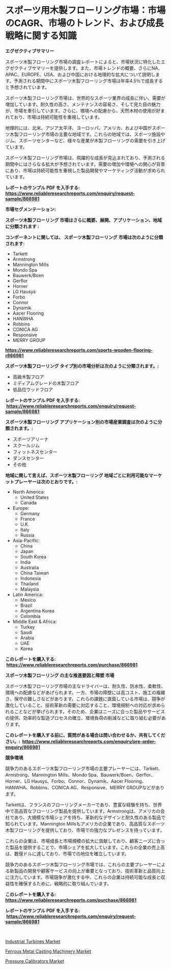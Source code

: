 <p><h1>スポーツ用木製フローリング市場：市場のCAGR、市場のトレンド、および成長戦略に関する知識</h1></p><p><strong>エグゼクティブサマリー</strong></p>
<p><p>スポーツ木製フローリング市場の調査レポートによると、市場状況に特化したエグゼクティブサマリーを提供します。また、市場トレンドの概要、さらにNA、APAC、EUROPE、USA、および中国における地理的な拡大について説明します。予測される期間中にスポーツ木製フローリング市場は年率4.5％で成長すると予想されています。</p><p>スポーツ木製フローリング市場は、世界的なスポーツ業界の成長に伴い、需要が増加しています。耐久性の高さ、メンテナンスの容易さ、そして見た目の魅力が、市場を牽引しています。さらに、環境への配慮から、天然木材の使用が好まれており、市場は持続可能性を重視しています。</p><p>地理的には、北米、アジア太平洋、ヨーロッパ、アメリカ、および中国がスポーツ木製フローリング市場の主要な地域です。これらの地域では、スポーツ施設やジム、スポーツセンターなど、様々な産業が木製フローリングの需要を引き上げています。</p><p>スポーツ木製フローリング市場は、飛躍的な成長が見込まれており、予測される期間中にはさらなる拡大が予想されています。需要の増加や環境への関心が背景にあり、市場は持続可能性を重視した製品開発やマーケティング活動が求められています。</p></p>
<p><strong>レポートのサンプル PDF を入手する: <a href="https://www.reliableresearchreports.com/enquiry/request-sample/866981">https://www.reliableresearchreports.com/enquiry/request-sample/866981</a></strong></p>
<p><strong>市場セグメンテーション:</strong></p>
<p><strong> スポーツ木製フローリング 市場はさらに概要、展開、アプリケーション、地域に分類されます :</strong></p>
<p><strong>コンポーネントに関しては、 スポーツ木製フローリング 市場は次のように分類されます: &nbsp;</strong></p>
<p><ul><li>Tarkett</li><li>Armstrong</li><li>Mannington Mills</li><li>Mondo Spa</li><li>Bauwerk/Boen</li><li>Gerflor</li><li>Horner</li><li>LG Hausys</li><li>Forbo</li><li>Connor</li><li>Dynamik</li><li>Aacer Flooring</li><li>HANWHA</li><li>Robbins</li><li>CONICA AG</li><li>Responsive</li><li>MERRY GROUP</li></ul></p>
<p><strong><a href="https://www.reliableresearchreports.com/sports-wooden-flooring-r866981">https://www.reliableresearchreports.com/sports-wooden-flooring-r866981</a></strong></p>
<p><strong> スポーツ木製フローリング タイプ別の市場分析は次のように分類されます。:</strong></p>
<p><ul><li>高級木製フロア</li><li>ミディアムグレードの木製フロア</li><li>低品位ウッドフロア</li></ul></p>
<p><strong>レポートのサンプル PDF を入手する: &nbsp;<a href="https://www.reliableresearchreports.com/enquiry/request-sample/866981">https://www.reliableresearchreports.com/enquiry/request-sample/866981</a></strong></p>
<p><strong> スポーツ木製フローリング アプリケーション別の市場産業調査は次のように分類されます。:</strong></p>
<p><ul><li>スポーツアリーナ</li><li>スクールジム</li><li>フィットネスセンター</li><li>ダンスセンター</li><li>その他</li></ul></p>
<p><strong>地域に関して言えば、スポーツ木製フローリング 地域ごとに利用可能なマーケットプレーヤーは次のとおりです。:</strong></p>
<p><ul>
    <li>
        North America:
        <ul>
            <li>United States</li>
            <li>Canada</li>
        </ul>
    </li>
    <li>
        Europe:
        <ul>
            <li>Germany</li>
            <li>France</li>
            <li>U.K.</li>
            <li>Italy</li>
            <li>Russia</li>
        </ul>
    </li>
    <li>
        Asia-Pacific:
        <ul>
            <li>China</li>
            <li>Japan</li>
            <li>South Korea</li>
            <li>India</li>
            <li>Australia</li>
            <li>China Taiwan</li>
            <li>Indonesia</li>
            <li>Thailand</li>
            <li>Malaysia</li>
        </ul>
    </li>
    <li>
        Latin America:
        <ul>
            <li>Mexico</li>
            <li>Brazil</li>
            <li>Argentina Korea</li>
            <li>Colombia</li>
        </ul>
    </li>
    <li>
        Middle East & Africa:
        <ul>
            <li>Turkey</li>
            <li>Saudi</li>
            <li>Arabia</li>
            <li>UAE</li>
            <li>Korea</li>
        </ul>
    </li>
    </ul></p>
<p><strong>このレポートを購入する: &nbsp;<a href="https://www.reliableresearchreports.com/purchase/866981">https://www.reliableresearchreports.com/purchase/866981</a></strong></p>
<p><strong>スポーツ木製フローリング の主な推進要因と障壁 市場</strong></p>
<p><p>スポーツ木製フローリング市場の主なドライバーは、耐久性、防水性、柔軟性、環境への配慮などがあげられます。一方、市場の障壁には高コスト、施工の複雑さ、保守の難しさなどがあります。これらの課題に直面している市場は、競争が激化していること、技術革新の需要に対応すること、環境規制への対応が求められることなどが挙げられます。そのため、企業はニーズに合った製品やサービスの提供、効率的な製造プロセスの確立、環境負荷の削減などに取り組む必要があります。</p></p>
<p><strong>このレポートを購入する前に、質問がある場合は問い合わせるか、共有してください。:&nbsp; <a href="https://www.reliableresearchreports.com/enquiry/pre-order-enquiry/866981">https://www.reliableresearchreports.com/enquiry/pre-order-enquiry/866981</a></strong></p>
<p><strong>競争環境</strong></p>
<p><p>競争力のあるスポーツ木製フローリング市場の主要プレーヤーには、Tarkett、Armstrong、Mannington Mills、Mondo Spa、Bauwerk/Boen、Gerflor、Horner、LG Hausys、Forbo、Connor、Dynamik、Aacer Flooring、HANWHA、Robbins、CONICA AG、Responsive、MERRY GROUPなどがあります。</p><p>Tarkettは、フランスのフローリングメーカーであり、豊富な経験を持ち、世界中で高品質なフローリング製品を提供しています。Armstrongは、アメリカの会社であり、大規模な市場シェアを持ち、革新的なデザインと耐久性のある製品で知られています。Mannington Millsもアメリカの企業であり、高品質なスポーツ木製フローリングを提供しており、市場での強力なプレゼンスを持っています。</p><p>これらの企業は、市場成長と市場規模の拡大に貢献しており、顧客ニーズに合った製品を提供することで、市場シェアを拡大しています。これらの企業の売上高は、数億ドルに達しており、市場での地位を確立しています。</p><p>競争力のあるスポーツ木製フローリング市場では、これらの主要プレーヤーによる新製品の開発や顧客サービスの向上が重要となっており、技術革新と品質向上に注力しています。市場競争が激化する中、これらの企業は持続可能な成長と収益性を確保するために、戦略的に取り組んでいます。</p></p>
<p><strong>このレポートを購入する: &nbsp; <a href="https://www.reliableresearchreports.com/purchase/866981">https://www.reliableresearchreports.com/purchase/866981</a></strong></p>
<p><strong>レポートのサンプル PDF を入手する: &nbsp;<a href="https://www.reliableresearchreports.com/enquiry/request-sample/866981">https://www.reliableresearchreports.com/enquiry/request-sample/866981</a></strong><strong></strong></p>
<p>&nbsp;</p>
<p><p><a href="https://github.com/PeterParrish5/Market-Research-Report-List-4/blob/main/industrial-turbines-market.md">Industrial Turbines Market</a></p><p><a href="https://github.com/sonuprakash1/Market-Research-Report-List-2/blob/main/ferrous-metal-casting-machinery-market.md">Ferrous Metal Casting Machinery Market</a></p><p><a href="https://github.com/jhcraigie/Market-Research-Report-List-3/blob/main/pressure-calibrators-market.md">Pressure Calibrators Market</a></p></p>